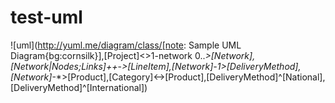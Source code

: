 # test-uml

![uml](http://yuml.me/diagram/class/[note: Sample UML Diagram{bg:cornsilk}],[Project]<>1-network 0..*>[Network],[Network|Nodes;Links]++*-*>[LineItem],[Network]-1>[DeliveryMethod],[Network]*-*>[Product],[Category]<->[Product],[DeliveryMethod]^[National],[DeliveryMethod]^[International])
